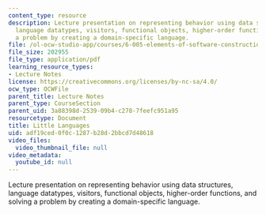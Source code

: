```yaml
---
content_type: resource
description: Lecture presentation on representing behavior using data structures,
  language datatypes, visitors, functional objects, higher-order functions, and solving
  a problem by creating a domain-specific language.
file: /ol-ocw-studio-app/courses/6-005-elements-of-software-construction-fall-2008/adf19ced0f0c1287b28d2bbcd7d48618_MIT6_005f08_lec15.pdf
file_size: 202955
file_type: application/pdf
learning_resource_types:
- Lecture Notes
license: https://creativecommons.org/licenses/by-nc-sa/4.0/
ocw_type: OCWFile
parent_title: Lecture Notes
parent_type: CourseSection
parent_uid: 3a88398d-2539-09b4-c278-7feefc951a95
resourcetype: Document
title: Little Languages
uid: adf19ced-0f0c-1287-b28d-2bbcd7d48618
video_files:
  video_thumbnail_file: null
video_metadata:
  youtube_id: null
---
```

Lecture presentation on representing behavior using data structures, language datatypes, visitors, functional objects, higher-order functions, and solving a problem by creating a domain-specific language.